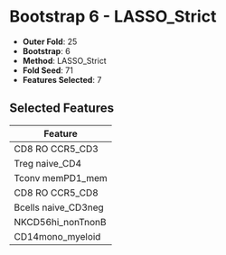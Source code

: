 # Bootstrap 6 - LASSO_Strict

- **Outer Fold**: 25
- **Bootstrap**: 6
- **Method**: LASSO_Strict
- **Fold Seed**: 71
- **Features Selected**: 7

## Selected Features

| Feature |
|---------|
| CD8 RO CCR5_CD3 |
| Treg naive_CD4 |
| Tconv memPD1_mem |
| CD8 RO CCR5_CD8 |
| Bcells naive_CD3neg |
| NKCD56hi_nonTnonB |
| CD14mono_myeloid |
